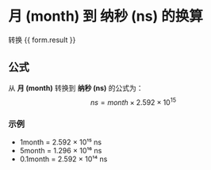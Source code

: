 # 月 (month) 到 纳秒 (ns) 的换算

<script setup>
import { onMounted, reactive, inject, ref } from 'vue'
import { NButton, NForm, NFormItem, NInput, NInputNumber, NSelect, NCard, useMessage } from 'naive-ui'
import { defineClientComponent } from 'vitepress'

const convert = inject('convert')

const form = reactive({
  number: null,
  result: '',
})

const convertHandler = () => {
  if (form.number !== null && !isNaN(form.number)) {
    const convertedValue = parseFloat(form.number) * 2592000000000000
    form.result = `${form.number}month = ${convertedValue.toFixed(0)}ns`
  } else {
    form.result = '请输入有效的数值。'
  }
}
</script>

<n-form size="large" :model="form">
  <n-form-item label="月 (month)">
    <n-input-number v-model:value="form.number" placeholder="输入月" style="width: 100%" />
  </n-form-item>
  <n-form-item>
    <n-button type="primary" @click="convertHandler" block>转换</n-button>
  </n-form-item>
</n-form>

<n-card title="换算结果">
  {{ form.result }}
</n-card>

## 公式

从 **月 (month)** 转换到 **纳秒 (ns)** 的公式为：
$$ ns = month \times 2.592 \times 10^{15} $$

### 示例
- 1month = 2.592 × 10¹⁵ ns
- 5month = 1.296 × 10¹⁶ ns
- 0.1month = 2.592 × 10¹⁴ ns